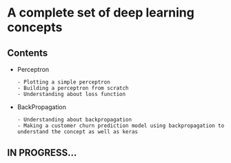 <h1>A complete set of deep learning concepts</h1>

<h2>Contents</h2>

- Perceptron

      - Plotting a simple perceptron
      - Building a perceptron from scratch
      - Understanding about loss function

- BackPropagation

      - Understanding about backpropagation
      - Making a customer churn prediction model using backpropagation to understand the concept as well as keras

<h2>IN PROGRESS...</h2>
